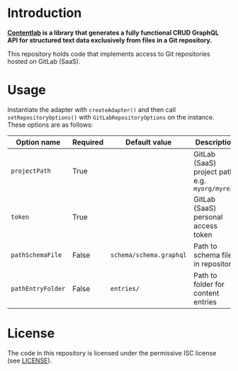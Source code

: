 # Introduction

**[Contentlab](https://contentlab.sh) is a library that generates a fully functional CRUD GraphQL API for structured
text data exclusively from files in a Git repository.**

This repository holds code that implements access to Git repositories hosted on GitLab (SaaS).

# Usage

Instantiate the adapter with `createAdapter()` and then call `setRepositoryOptions()` with `GitLabRepositoryOptions` on
the instance. These options are as follows:

| Option name       | Required | Default value           | Description                                     |
|-------------------|----------|-------------------------|-------------------------------------------------|
| `projectPath`     | True     |                         | GitLab (SaaS) project path, e.g. `myorg/myrepo` |
| `token`           | True     |                         | GitLab (SaaS) personal access token             |
| `pathSchemaFile`  | False    | `schema/schema.graphql` | Path to schema file in repository               |
| `pathEntryFolder` | False    | `entries/`              | Path to folder for content entries              |

# License

The code in this repository is licensed under the permissive ISC license (see [LICENSE](LICENSE)).
